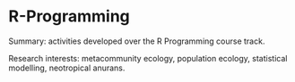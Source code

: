 # R-Programming

Summary: activities developed over the R Programming course track.

Research interests: metacommunity ecology, population ecology, statistical modelling, neotropical anurans.
